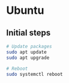 # Ubuntu

## Initial steps

```sh
# Update packages
sudo apt update
sudo apt upgrade

# Reboot
sudo systemctl reboot
```
